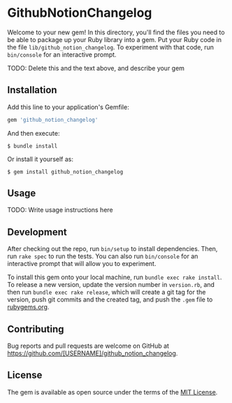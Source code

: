 # GithubNotionChangelog

Welcome to your new gem! In this directory, you'll find the files you need to be able to package up your Ruby library into a gem. Put your Ruby code in the file `lib/github_notion_changelog`. To experiment with that code, run `bin/console` for an interactive prompt.

TODO: Delete this and the text above, and describe your gem

## Installation

Add this line to your application's Gemfile:

```ruby
gem 'github_notion_changelog'
```

And then execute:

    $ bundle install

Or install it yourself as:

    $ gem install github_notion_changelog

## Usage

TODO: Write usage instructions here

## Development

After checking out the repo, run `bin/setup` to install dependencies. Then, run `rake spec` to run the tests. You can also run `bin/console` for an interactive prompt that will allow you to experiment.

To install this gem onto your local machine, run `bundle exec rake install`. To release a new version, update the version number in `version.rb`, and then run `bundle exec rake release`, which will create a git tag for the version, push git commits and the created tag, and push the `.gem` file to [rubygems.org](https://rubygems.org).

## Contributing

Bug reports and pull requests are welcome on GitHub at https://github.com/[USERNAME]/github_notion_changelog.

## License

The gem is available as open source under the terms of the [MIT License](https://opensource.org/licenses/MIT).
